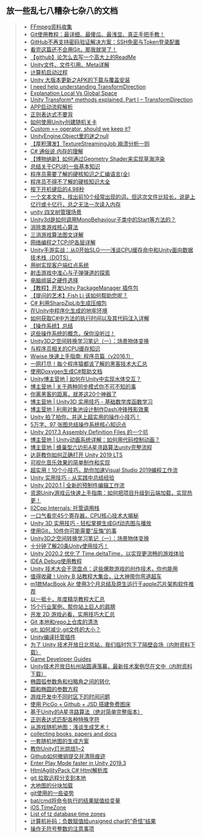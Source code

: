 ## 放一些乱七八糟杂七杂八的文档  

>* [FFmpeg资料收集](./ffmpeg)  
>* [Git使用教程：最详细、最傻瓜、最浅显、真正手把手教！](https://mp.weixin.qq.com/s/iIZNynZFKDMcnXZPfx2iqA)  
>* [GitHub不再支持密码验证解决方案：SSH免密与Token登录配置](https://www.cnblogs.com/zhoulujun/p/15141608.html)  
>* [看完这篇还不会用Git，那我就哭了！](https://www.cnblogs.com/wupeixuan/p/11947343.html)  
>* [【github】论怎么去写一个高大上的ReadMe](https://www.cnblogs.com/penghuwan/p/11485101.html)  
>* [Unity文件、文件引用、Meta详解](https://blog.uwa4d.com/archives/USparkle_inf_UnityEngine.html)  
>* [计算机启动过程](https://www.cnblogs.com/adamwong/p/10582183.html)  
>* [Unity 大版本更新之APK的下载与覆盖安装](https://www.cnblogs.com/wuzhang/p/wuzhang20190405.html)  
>* [I need help understanding TransformDirection](https://answers.unity.com/questions/506740/i-need-help-understanding-transformdirection.html)  
>* [Explanation Local Vs Global Space](https://answers.unity.com/questions/31169/explanation-local-vs-global-space.html)  
>* [Unity Transform* methods explained. Part I – TransformDirection](https://alexey-anufriev.com/blog/unity-transform-methods-explained-part-i-transformdirection/)  
>* [APP启动流程解析](https://mp.weixin.qq.com/s/T9YV9I8s2_igFtprdmd9jQ)    
>* [正则表达式不要背](https://www.cnblogs.com/scq000/p/10875941.html)  
>* [如何使用Unity创建随机关卡](https://mp.weixin.qq.com/s/xSceZDtczeH10xls4Nlz5A)  
>* [Custom == operator, should we keep it?](https://blogs.unity3d.com/2014/05/16/custom-operator-should-we-keep-it/)  
>* [UnityEngine.Object里的迷之null](http://qiankanglai.me/2016/10/21/fake-null/)  
>* [【厚积薄发】TextureStreamingJob 崩溃分析一则](https://mp.weixin.qq.com/s/jxsLOPMalJtHXDfzTcVVuQ)  
>* [C# 通俗说 内存的理解](https://www.cnblogs.com/u3ddjw/p/11065189.html)  
>* [【博物纳新】如何通过Geometry Shader来实现草海渲染](https://mp.weixin.qq.com/s/nYSNIEq8m5RAnfVr-9Y0Sw)  
>* [总结关于CPU的一些基本知识](https://www.cnblogs.com/f-ck-need-u/p/11141636.html)  
>* [程序员需要了解的硬核知识之汇编语言(全)](https://www.cnblogs.com/cxuanBlog/p/11976084.html)  
>* [程序员不得不了解的硬核知识大全](https://www.cnblogs.com/cxuanBlog/p/12195745.html)  
>* [按下开机键后的4.98秒](https://mp.weixin.qq.com/s/bgcSJGf1YSkQg66QY7hhrA)   
>* [一个文本文件，找出前10个经常出现的词，但这次文件比较长，说是上亿行或十亿行，总之无法一次读入内存](http://www.mamicode.com/info-detail-1037262.html)  
>* [unity 四叉树管理场景](https://www.cnblogs.com/McYY/p/11332717.html)  
>* [Unity3d是如何调用MonoBehaviour子类中的Start等方法的？](https://www.zhihu.com/question/27752591)  
>* [消除类游戏核心算法](https://blog.csdn.net/u014096244/article/details/40541319)  
>* [三消游戏算法图文详解](https://blog.csdn.net/sinat_39291423/article/details/78089828)  
>* [网络编程之TCP/IP各层详解](https://www.cnblogs.com/Kwan-C/p/11508684.html)  
>* [Unity手游实战：从0开始SLG——浅谈CPU缓存命中和Unity面向数据技术栈（DOTS）](https://mp.weixin.qq.com/s/En7X5QKJ6hDjs2CotIVmhQ)  
>* [用树实现客户端红点系统](https://mp.weixin.qq.com/s/EdpKDutDdiqtJKYbIm9shg)  
>* [射击游戏中准心与子弹弹道的探索](https://www.cnblogs.com/juzii/p/11798839.html)  
>* [电脑组装之硬件选择](https://www.cnblogs.com/LXP-Never/p/11607551.html)  
>* [【教程】开发Unity PackageManager 插件包](https://www.jianshu.com/p/153841d65846)  
>* [【提问的艺术】Fish Li 该如何帮助您呢？](https://www.cnblogs.com/fish-li/archive/2013/03/12/2954997.html)  
>* [C# 利用SharpZipLib生成压缩包](https://www.cnblogs.com/hsiang/p/9721423.html)  
>* [在Unity中程序化生成的地牢环境](https://mp.weixin.qq.com/s/3yM-mAAXq_fX5tcy82s0uQ)  
>* [如何获取C#中方法的执行时间以及其代码注入详解](https://www.jb51.net/article/150482.htm)  
>* [【操作系统】总结](https://www.cnblogs.com/blknemo/p/12274600.html)  
>* [这些操作系统的概念，保你没听过！](https://www.cnblogs.com/cxuanBlog/p/12290394.html)  
>* [Unity3D之空间转换学习笔记（一）：场景物体变换](https://www.cnblogs.com/hammerc/p/4638418.html)  
>* [与程序员相关的CPU缓存知识](https://news.cnblogs.com/n/656672/)  
>* [Wwise 快速上手指南: 程序员篇（v2016.1）](https://gameinstitute.qq.com/community/detail/107700)  
>* [一网打尽！每个程序猿都该了解的黑客技术大汇总](https://www.cnblogs.com/xuanyuan/p/12529598.html)  
>* [使用Doxygen生成C#帮助文档](https://www.cnblogs.com/zhaoqingqing/p/3842236.html)  
>* [Unity博主营地 | 如何在Unity中实现水体交互？](https://mp.weixin.qq.com/s/-sL54xgyX6mVMnVOMHnpVg)  
>* [博主营地 | 关于两种同步模式你不可不知的事](https://mp.weixin.qq.com/s/jfuuVZMmqDnPMufXJYzO_g)  
>* [你离黑客的距离，就差这20个神器了](https://www.cnblogs.com/xuanyuan/p/12799773.html)  
>* [博主营地 | Unity3D 实用技巧 - 基础数学库函数学习](https://mp.weixin.qq.com/s/58TfTwoeglATWDGL0W4glA)  
>* [博主营地 | 利用对象池设计制作Dash冲锋残影效果](https://mp.weixin.qq.com/s/I79TxmW9eQF4iv8flPsj4g)  
>* [Unity 拍了拍你，并送上超实用的操作小技巧！](https://mp.weixin.qq.com/s/yJIyefX8gIz37DxUm0Jp-Q)  
>* [5万字、97 张图总结操作系统核心知识点](https://www.cnblogs.com/cxuanBlog/p/13297199.html)  
>* [Unity 2017.3 Assembly Definition Files 的一个坑](https://zhuanlan.zhihu.com/p/34285007)  
>* [博主营地 | Unity动画系统详解：如何用代码控制动画？](https://mp.weixin.qq.com/s/-jEXvBaCQ_nTsV1h6-o_GQ)  
>* [博主营地 | 蜂巢型六边形A星寻路算法unity完整流程](https://mp.weixin.qq.com/s/NWuD9G3ArekC0wyLnqXFJQ)  
>* [达哥教你如何正确打开 Unity 2019 LTS](https://mp.weixin.qq.com/s/IO4LISmV4rqifs8Q0WCOJQ)  
>* [可视化音乐效果的简单制作和实现](https://mp.weixin.qq.com/s/wCS95nDI8lVDOMzVLqPPHw)  
>* [超实用！10个小技巧，助你加速Visual Studio 2019编程工作流](https://mp.weixin.qq.com/s/KmXJN3NxestFt5xI3H6ifA)  
>* [Unity 实用技巧 - 从实践中总结经验](https://mp.weixin.qq.com/s/Ydy84AB7ih3dKIZJHq5f-Q)  
>* [Unity 2020.1 | 全新的预制件编辑工作流](https://mp.weixin.qq.com/s/0hsKooc5k6BWZMWfKzw4ww)  
>* [资源Unity游戏云快速上手指南：如何把项目升级到云端加载，实现热更！](https://mp.weixin.qq.com/s/OwOKTzYzdeYLJosFPIUKCg)   
>* [Il2Cpp Internals: 托管调用栈](https://zhuanlan.zhihu.com/p/132717069)  
>* [一口气看完45个寄存器，CPU核心技术大揭秘](https://www.cnblogs.com/xuanyuan/p/13850548.html)  
>* [Unity 3D 实用技巧 - 轻松掌握生成Gif动态图与播放](https://mp.weixin.qq.com/s/9se_lJ05fr9J7NG82Ew68w)  
>* [使用Git，10件你可能需要“反悔”的事](https://www.cnblogs.com/kagol/p/14076276.html)  
>* [Unity3D之空间转换学习笔记（一）：场景物体变换](https://www.cnblogs.com/hammerc/p/4638418.html)  
>* [十分钟了解20条Unity使用技巧！](https://mp.weixin.qq.com/s/0OEhIQ_oCeVLewCaa2vG9w)  
>* [Unity 2020.2 优化了 Time.deltaTime，以实现更流畅的游戏体验](https://mp.weixin.qq.com/s/1kK-1YqZnMeeEqFLrWKRaQ)  
>* [IDEA Debug使用教程](https://www.cnblogs.com/yourbatman/p/14384153.html)  
>* [Unity 技术大会干货盘点：这些爆款游戏的创作技术，你也能用](https://mp.weixin.qq.com/s/e_WyuvT0SXLdsYiwuunAUw)  
>* [值得收藏！Unity B 站教程大集合，让大神带你弯道超车](https://mp.weixin.qq.com/s/cCYOKc6LEuqipceGH8dGeQ)   
>* [m1款MacBook Air 使用3个月总结及原生运行于apple芯片架构软件推荐](https://www.cnblogs.com/dereen/p/m1_mac_software.html)  
>* [以一抵十，年度精华教程大汇总](https://mp.weixin.qq.com/s/kIWzak2KiVr6-NltDwVRHA)  
>* [15个行业案例，帮你站上巨人的肩膀](https://mp.weixin.qq.com/s/AZsrDUFC-MOe1w2iBhvVuA)  
>* [开发 2D 游戏必看，实用技巧大汇总](https://mp.weixin.qq.com/s/I6HtITjsHpgpmoLUXXZgDQ)  
>* [Git 本地和repo上仓库的清洗](https://blog.csdn.net/zjx923759789/article/details/83120279)  
>* [git: 如何减少.git文件的大小？](https://blog.csdn.net/LOI_QER/article/details/107911115)  
>* [Unity编译托管插件](https://docs.unity3d.com/cn/current/Manual/UsingDLL.html)  
>* [为了 Unity 技术开放日北京站，我们临时包下了隔壁会场（内附资料下载）](https://mp.weixin.qq.com/s/wW9_9Oy6k46RTPhyk6Lv8A)  
>* [Game Developer Guides](https://developer.qualcomm.com/docs/adreno-gpu/developer-guide/gpu/overview.html#)  
>* [Unity技术开放日杭州站圆满落幕，最新技术案例尽在文中（内附资料下载）](https://mp.weixin.qq.com/s/KKL7TEFgfVi6sx0Un-PlAA)  
>* [椭圆弧参数角和扫略角之间的转化](https://blog.csdn.net/baidu_38621657/article/details/87900665)  
>* [圆和椭圆的参数方程](https://www.cnblogs.com/wanghai0666/p/5891493.html)  
>* [游戏开发中不同时区下的时间问题](https://www.cnblogs.com/iwiniwin/p/15055565.html)  
>* [使用 PicGo + Github + JSD 搭建免费图床](https://asuka4every.top/build-your-own-img-host/)  
>* [基于Unity的A星寻路算法（绝对简单完整版本）](https://www.cnblogs.com/xinzhilinger/p/15131136.html)  
>* [正则表达式匹配各种特殊字符](https://www.jb51.net/article/167287.htm)  
>* [从游戏随机地图：浅谈生成艺术！](https://mp.weixin.qq.com/s/-ciHVEYR9GAOZvprHbA3hA)  
>* [collecting books, papers and docs](https://github.com/Kensuke-Hinata/statistic)  
>* [一套随机地图的生成方案](https://mp.weixin.qq.com/s/ZECog7Qf5Pxx6om0DSg5bg)  
>* [教你Unity灯光烘焙1~2](https://mp.weixin.qq.com/s/O4B0_hw6LZTr_g6IvqBotA)  
>* [Github如何撤销提交并清除痕迹](https://www.cnblogs.com/quickcodes/p/Github-ru-he-che-xiao-ti-jiao-bing-qing-chu-hen-ji.html)  
>* [Enter Play Mode faster in Unity 2019.3](https://blog.unity.com/technology/enter-play-mode-faster-in-unity-2019-3)  
>* [HtmlAgilityPack C# Html解析库](./HtmlAgilityPack.md)  
>* [git 拉取远程分支到本地](https://blog.csdn.net/carfge/article/details/79691360)  
>* [大地图的分块加载](https://zhuanlan.zhihu.com/p/458672730)  
>* [git使用的一些姿势](https://www.jianshu.com/p/393d8630dafa)  
>* [bat/cmd将命令执行的结果赋值给变量](https://www.cnblogs.com/zndxall/p/9188300.html)  
>* [iOS TimeZone](https://titanwolf.org/Network/Articles/Article?AID=9de70013-c256-40c6-97f5-127427204264)  
>* [List of tz database time zones](https://en.wikipedia.org/wiki/List_of_tz_database_time_zones)  
>* [计算机补码：负数赋值给unsigned char的“奇怪”结果](https://blog.csdn.net/luocm/article/details/107681533)  
>* [操作无符号整数的注意事项](https://developer.51cto.com/article/668938.html)  

